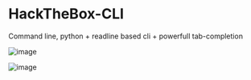 # HackTheBox-CLI

Command line, python + readline based cli + powerfull tab-completion


![image](https://user-images.githubusercontent.com/7603260/225147211-4b69bec3-bac2-440d-a9cc-74ceee4a2ee0.png)

![image](https://user-images.githubusercontent.com/7603260/225147482-5080db28-fedb-4b5e-aa8d-1b4b19293592.png)

